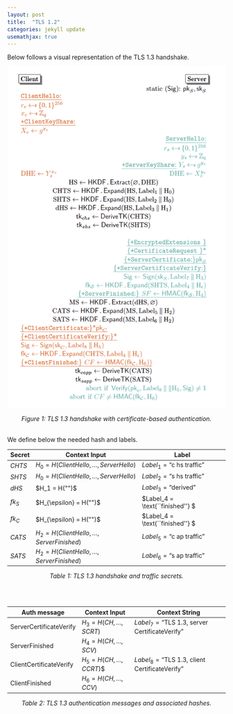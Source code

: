 ```yaml
---
layout: post
title:  "TLS 1.2"
categories: jekyll update
usemathjax: true
---
```


Below follows a visual representation of the TLS 1.3 handshake.

![TLS 1.3](/assets/tls13.png "Constellation instantiated with STAR")
<p style="text-align: center;"><i>Figure 1: TLS 1.3 handshake with certificate-based authentication.</i></p>

<br>
We define below the needed hash and labels.
<br>

| Secret      | Context Input                         | Label                                  |
|-------------|---------------------------------------|----------------------------------------|
| $CHTS$     | $H_0 = H(ClientHello,\ldots,ServerHello)$ | $Label_1 = \text{``c hs traffic''}$   |
| $SHTS$     | $H_0 = H(ClientHello,\ldots,ServerHello)$ | $Label_2 = \text{``s hs traffic''}$  |
| $dHS$      | $H_1 = H("")$                    | $Label_3 = \text{``derived''}$     |
| $fk_{S}$ | $H_{\epsilon} =  H("")$                    | $Label_4 = \text{``finished''} $    |
| $fk_{C}$ | $H_{\epsilon} =  H("")$                    | $Label_4 = \text{``finished''} $    |
| $CATS$     | $H_2 = H(ClientHello,\ldots,ServerFinished)$   | $Label_5 = \text{``c ap traffic''}$ |
| $SATS$     | $H_2 = H(ClientHello,\ldots,ServerFinished)$   | $Label_6 = \text{``s ap traffic''}$  |


<p style="text-align: center;"><i>Table 1: TLS 1.3 handshake and traffic secrets.</i></p>
<br>
<br>

| Auth message | Context Input                            | Context String                                               |
|--------------|------------------------------------------|--------------------------------------------------------------|
| ServerCertificateVerify    | $H_3 = H(CH,\ldots,SCRT)$ | $Label_7 = \text{``TLS 1.3, server CertificateVerify''}$ |
| ServerFinished      | $H_4 = H(CH,\ldots,SCV)$ |                                                            |
| ClientCertificateVerify    | $H_5 = H(CH,\ldots,CCRT$)$  | $Label_8 = \text{``TLS 1.3, client CertificateVerify''}$ |
| ClientFinished      | $H_6 =  H(CH,\ldots,CCV)$ |                                                            |

<p style="text-align: center;"><i>Table 2: TLS 1.3 authentication messages and associated hashes.</i></p>
